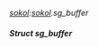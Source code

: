 _[sokol](../../modules/sokol/sokol-module.md):[sokol](../../modules/sokol/sokol-module.md).sg\_buffer_
##### Struct sg\_buffer
